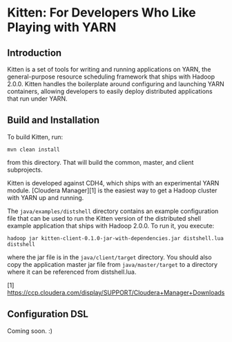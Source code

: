 # Kitten: For Developers Who Like Playing with YARN

## Introduction

Kitten is a set of tools for writing and running applications on YARN,
the general-purpose resource scheduling framework that ships with Hadoop 2.0.0.
Kitten handles the boilerplate around configuring and launching YARN
containers, allowing developers to easily deploy distributed applications that
run under YARN.

## Build and Installation

To build Kitten, run:

	mvn clean install

from this directory. That will build the common, master, and client subprojects.

Kitten is developed against CDH4, which ships with an experimental YARN
module. [Cloudera Manager][1] is the easiest way to get a Hadoop cluster with
YARN up and running.

The `java/examples/distshell` directory contains an example configuration file
that can be used to run the Kitten version of the distributed shell example
application that ships with Hadoop 2.0.0. To run it, you execute:

	hadoop jar kitten-client-0.1.0-jar-with-dependencies.jar distshell.lua distshell

where the jar file is in the `java/client/target` directory. You should also copy the
application master jar file from `java/master/target` to a directory where it can be
referenced from distshell.lua.

[1] https://ccp.cloudera.com/display/SUPPORT/Cloudera+Manager+Downloads

## Configuration DSL

Coming soon. :)
